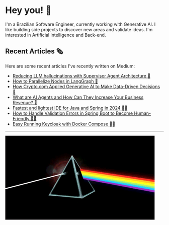 # Hey you! 👋

I'm a Brazilian Software Engineer, currently working with Generative AI. I like building side projects to discover new areas and validate ideas. I'm interested in Artificial Intelligence and Back-end.


## Recent Articles 🗞️

Here are some recent articles I've recently written on Medium:

- [Reducing LLM hallucinations with Supervisor Agent Architecture 🔎](https://medium.com/@fingervinicius/reducing-llm-hallucinations-with-agent-supervisor-architecture-569f572d0da1)
- [How to Parallelize Nodes in LangGraph 🔀](https://medium.com/@fingervinicius/how-to-parallelize-nodes-in-langgraph-3c2667bd9c3f)
- [How Crypto.com Applied Generative AI to Make Data-Driven Decisions 🎯](https://medium.com/@sapienslabai/how-crypto-com-applied-generative-ai-to-make-data-driven-decisions-bf7eaedc4b33)
- [What are AI Agents and How Can They Increase Your Business Revenue? 🤖](https://medium.com/@sapienslabai/what-are-ai-agents-and-how-can-they-increase-your-business-revenue-a65c1abae21a)
- [Fastest and lightest IDE for Java and Spring in 2024 🎨🍃](https://medium.com/@fingervinicius/fastest-and-lightest-ide-for-java-and-spring-in-2024-tested-and-approved-e95c33bd417c)
- [How to Handle Validation Errors in Spring Boot to Become Human-Friendly 🍃❌](https://medium.com/@fingervinicius/how-to-handle-validation-errors-in-spring-boot-to-become-human-friendly-90bd2ec3ed6e)
- [Easy Running Keycloak with Docker Compose 🔑🐳](https://medium.com/@fingervinicius/easy-running-keycloak-with-docker-compose-b0d7a4ee2358)

--- 
![](pink_floyd.gif)
